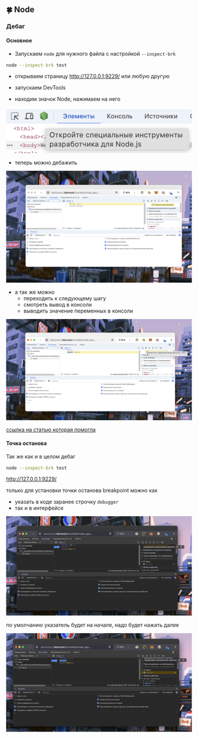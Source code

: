 ## 🍀 Node

### Дебаг

#### Основное

* Запускаем `node` для нужного файла с настройкой `--inspect-brk`

```sh
node --inspect-brk test
```

* открываем страницу http://127.0.0.1:9229/ или любую другую

* запускаем DevTools

* находим значок Node, нажимаем на него

![Debug](./img/debug0.png "Debug")

* теперь можно дебажить

![Debug](./img/debug1.png "Debug")

* а так же можно 
    * переходить к следующему шагу
    * смотреть вывод в консоли
    * выводить значение переменных в консоли

![Debug](./img/debug2.png "Debug")

[ссылка на статью которая помогла](https://www.builder.io/blog/debug-nodejs)

#### Точка останова

Так же как и в целом дебаг

```sh
node --inspect-brk test
```

http://127.0.0.1:9229/

только для установки точки останова breakpoint можно как
* указать в коде заранее строчку `debugger`
* так и в интерфейсе

![Debug](./img/debug3.png "Debug")

по умолчанию указатель будет на начале, надо будет нажать далее

![Debug](./img/debug4.png "Debug")

